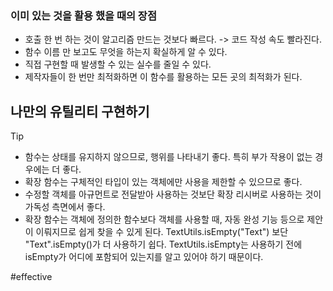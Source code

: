 ### 이미 있는 것을 활용 했을 때의 장점
- 호출 한 번 하는 것이 알고리즘 만드는 것보다 빠르다. -> 코드 작성 속도 빨라진다.
- 함수 이름 만 보고도 무엇을 하는지 확실하게 알 수 있다.
- 직접 구현할 때 발생할 수 있는 실수를 줄일 수 있다.
- 제작자들이 한 번만 최적화하면 이 함수를 활용하는 모든 곳의 최적화가 된다.

## 나만의 유틸리티 구현하기
> [!tip]
> - 함수는 상태를 유지하지 않으므로, 행위를 나타내기 좋다. 특히 부가 작용이 없는 경우에는 더 좋다.
> - 확장 함수는 구체적인 타입이 있는 객체에만 사용을 제한할 수 있으므로 좋다.
> - 수정할 객체를 아규먼트로 전달받아 사용하는 것보단 확장 리시버로 사용하는 것이 가독성 측면에서 좋다.
> - 확장 함수는 객체에 정의한 함수보다 객체를 사용할 때, 자동 완성 기능 등으로 제안이 이뤄지므로 쉽게 찾을 수 있게 된다. TextUtils.isEmpty("Text") 보단 "Text".isEmpty()가 더 사용하기 쉽다.
> 	TextUtils.isEmpty는 사용하기 전에 isEmpty가 어디에 포함되어 있는지를 알고 있어야 하기 때문이다.

#effective 